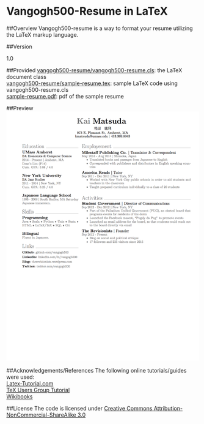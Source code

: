 # Vangogh500-Resume in LaTeX

##Overview
Vangogh500-resume is a way to format your resume utilizing the LaTeX markup language.

##Version

1.0


##Provided
[vangogh500-resume/vangogh500-resume.cls]: the LaTeX document class  
[vangogh500-resume/sample-resume.tex]: sample LaTeX code using vangogh500-resume.cls  
[sample-resume.pdf]: pdf of the sample resume  

[vangogh500-resume/vangogh500-resume.cls]: vangogh500-resume/vangogh500-resume.cls
[vangogh500-resume/sample-resume.tex]: vangogh500-resume/sample-resume.tex
[sample-resume.pdf]: sample-resume.pdf

##Preview
![alt text](https://raw.githubusercontent.com/vangogh500/resume/master/sample-resume.png)

##Acknowledgements/References
The following online tutorials/guides were used:  
[Latex-Tutorial.com](http://www.latex-tutorial.com/)  
[TeX Users Group Tutorial](https://www.tug.org/twg/mactex/tutorials/ltxprimer-1.0.pdf)  
[Wikibooks](http://en.wikibooks.org/wiki/LaTeX)  

##License
The code is licensed under [Creative Commons Attribution-NonCommercial-ShareAlike 3.0](http://creativecommons.org/licenses/by-nc-sa/3.0/)


